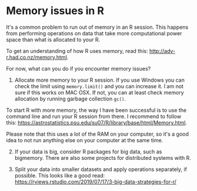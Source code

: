 # Memory issues in R

It's a common problem to run out of memory in an R session. This happens from performing operations on data that take more computational power space than what is allocated to your R. 

To get an understanding of how R uses memory, read this: http://adv-r.had.co.nz/memory.html.

For now, what can you do if you encounter memory issues?

1. Allocate more memory to your R session. If you use Windows you can check the limit using `memory.limit()` and you can increase it. I am not sure if this works on MAC OSX. If not, you can at least check memory allocation by running garbage collection `gc()`. 

To start R with more memory, the way I have been successful is to use the command line and run your R session from there. I recommend to follow this: https://astrostatistics.psu.edu/su07/R/library/base/html/Memory.html.

Please note that this uses a lot of the RAM on your computer, so it's a good idea to not run anything else on your computer at the same time.

2. If your data is big, consider R packages for big data, such as bigmemory. There are also some projects for distributed systems with R.

3. Split your data into smaller datasets and apply operations separately, if possible. This looks like a good read: https://rviews.rstudio.com/2019/07/17/3-big-data-strategies-for-r/

